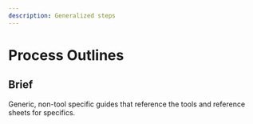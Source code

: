 ```yaml
---
description: Generalized steps
---
```


# Process Outlines

## Brief

Generic, non-tool specific guides that reference the tools and reference sheets for specifics.
